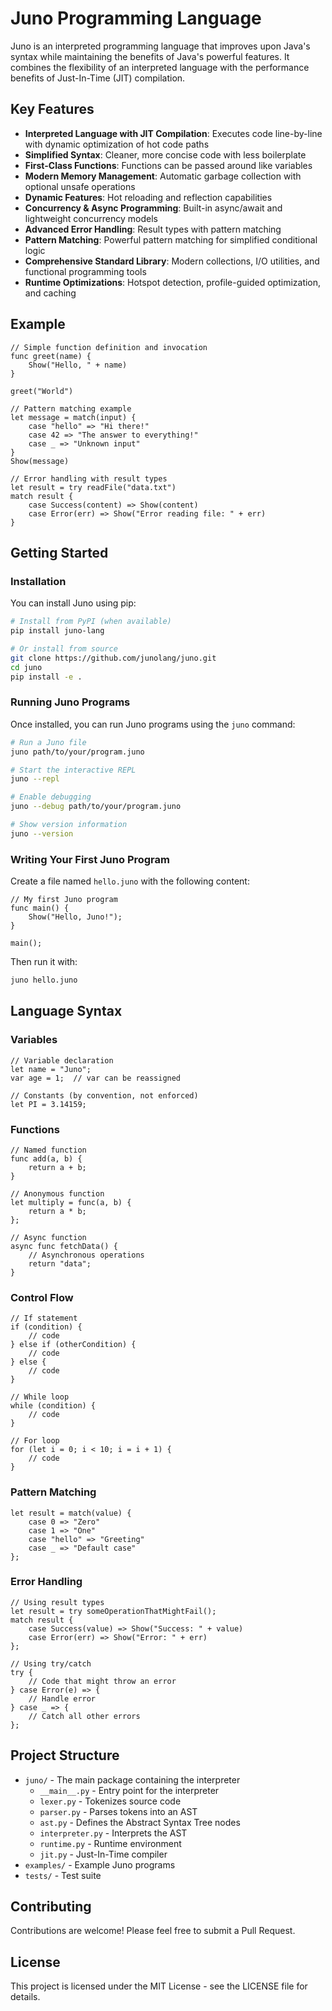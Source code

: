 # Juno Programming Language

Juno is an interpreted programming language that improves upon Java's syntax while maintaining the benefits of Java's powerful features. It combines the flexibility of an interpreted language with the performance benefits of Just-In-Time (JIT) compilation.

## Key Features

- **Interpreted Language with JIT Compilation**: Executes code line-by-line with dynamic optimization of hot code paths
- **Simplified Syntax**: Cleaner, more concise code with less boilerplate
- **First-Class Functions**: Functions can be passed around like variables
- **Modern Memory Management**: Automatic garbage collection with optional unsafe operations
- **Dynamic Features**: Hot reloading and reflection capabilities
- **Concurrency & Async Programming**: Built-in async/await and lightweight concurrency models
- **Advanced Error Handling**: Result types with pattern matching
- **Pattern Matching**: Powerful pattern matching for simplified conditional logic
- **Comprehensive Standard Library**: Modern collections, I/O utilities, and functional programming tools
- **Runtime Optimizations**: Hotspot detection, profile-guided optimization, and caching

## Example

```juno
// Simple function definition and invocation
func greet(name) {
    Show("Hello, " + name)
}

greet("World")

// Pattern matching example
let message = match(input) {
    case "hello" => "Hi there!"
    case 42 => "The answer to everything!"
    case _ => "Unknown input"
}
Show(message)

// Error handling with result types
let result = try readFile("data.txt")
match result {
    case Success(content) => Show(content)
    case Error(err) => Show("Error reading file: " + err)
}
```

## Getting Started

### Installation

You can install Juno using pip:

```bash
# Install from PyPI (when available)
pip install juno-lang

# Or install from source
git clone https://github.com/junolang/juno.git
cd juno
pip install -e .
```

### Running Juno Programs

Once installed, you can run Juno programs using the `juno` command:

```bash
# Run a Juno file
juno path/to/your/program.juno

# Start the interactive REPL
juno --repl

# Enable debugging
juno --debug path/to/your/program.juno

# Show version information
juno --version
```

### Writing Your First Juno Program

Create a file named `hello.juno` with the following content:

```juno
// My first Juno program
func main() {
    Show("Hello, Juno!");
}

main();
```

Then run it with:

```bash
juno hello.juno
```

## Language Syntax

### Variables

```juno
// Variable declaration
let name = "Juno";
var age = 1;  // var can be reassigned

// Constants (by convention, not enforced)
let PI = 3.14159;
```

### Functions

```juno
// Named function
func add(a, b) {
    return a + b;
}

// Anonymous function
let multiply = func(a, b) {
    return a * b;
};

// Async function
async func fetchData() {
    // Asynchronous operations
    return "data";
}
```

### Control Flow

```juno
// If statement
if (condition) {
    // code
} else if (otherCondition) {
    // code
} else {
    // code
}

// While loop
while (condition) {
    // code
}

// For loop
for (let i = 0; i < 10; i = i + 1) {
    // code
}
```

### Pattern Matching

```juno
let result = match(value) {
    case 0 => "Zero"
    case 1 => "One"
    case "hello" => "Greeting"
    case _ => "Default case"
};
```

### Error Handling

```juno
// Using result types
let result = try someOperationThatMightFail();
match result {
    case Success(value) => Show("Success: " + value)
    case Error(err) => Show("Error: " + err)
};

// Using try/catch
try {
    // Code that might throw an error
} case Error(e) => {
    // Handle error
} case _ => {
    // Catch all other errors
};
```

## Project Structure

- `juno/` - The main package containing the interpreter
  - `__main__.py` - Entry point for the interpreter
  - `lexer.py` - Tokenizes source code
  - `parser.py` - Parses tokens into an AST
  - `ast.py` - Defines the Abstract Syntax Tree nodes
  - `interpreter.py` - Interprets the AST
  - `runtime.py` - Runtime environment
  - `jit.py` - Just-In-Time compiler
- `examples/` - Example Juno programs
- `tests/` - Test suite

## Contributing

Contributions are welcome! Please feel free to submit a Pull Request.

## License

This project is licensed under the MIT License - see the LICENSE file for details.